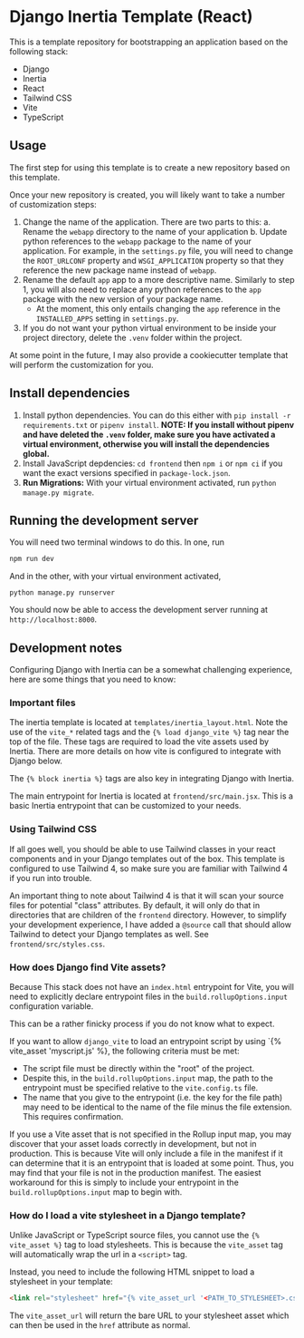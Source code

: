# Django Inertia Template (React)

This is a template repository for bootstrapping an application based on the following stack:

* Django
* Inertia
* React
* Tailwind CSS
* Vite
* TypeScript

## Usage

The first step for using this template is to create a new repository based on this template.

Once your new repository is created, you will likely want to take a number of customization steps:

1. Change the name of the application. There are two parts to this:
    a. Rename the `webapp` directory to the name of your application
    b. Update python references to the `webapp` package to the name of your application. For example, in the `settings.py` file, you will need to change the `ROOT_URLCONF` property and `WSGI_APPLICATION` property so that they reference the new package name instead of `webapp`.
2. Rename the default `app` app to a more descriptive name. Similarly to step 1, you will also need to replace any python references to the `app` package with the new version of your package name.
    * At the moment, this only entails changing the `app` reference in the `INSTALLED_APPS` setting in `settings.py`.
3. If you do not want your python virtual environment to be inside your project directory, delete the `.venv` folder within the project.

At some point in the future, I may also provide a cookiecutter template that will perform the customization for you.

## Install dependencies

1. Install python dependencies. You can do this either with `pip install -r requirements.txt` or `pipenv install`. **NOTE: If you install without pipenv and have deleted the `.venv` folder, make sure you have activated a virtual environment, otherwise you will install the dependencies global.**
2. Install JavaScript depdencies: `cd frontend` then `npm i` or `npm ci` if you want the exact versions specified in `package-lock.json`.
3. **Run Migrations:** With your virtual environment activated, run `python manage.py migrate`.

## Running the development server

You will need two terminal windows to do this. In one, run
```sh
npm run dev
```
And in the other, with your virtual environment activated,
```
python manage.py runserver
```

You should now be able to access the development server running at `http://localhost:8000`.

## Development notes

Configuring Django with Inertia can be a somewhat challenging experience, here are some things that you need to know:

### Important files

The inertia template is located at `templates/inertia_layout.html`. Note the use of the `vite_*` related tags and the `{% load django_vite %}` tag near the top of the file.
These tags are required to load the vite assets used by Inertia. There are more details on how vite is configured to integrate with Django below.

The `{% block inertia %}` tags are also key in integrating Django with Inertia.

The main entrypoint for Inertia is located at `frontend/src/main.jsx`. This is a basic Inertia entrypoint that can be customized to your needs.

### Using Tailwind CSS

If all goes well, you should be able to use Tailwind classes in your react components and in your Django templates out of the box.
This template is configured to use Tailwind 4, so make sure you are familiar with Tailwind 4
if you run into trouble.

An important thing to note about Tailwind 4 is that it will scan your source files for potential "class" attributes.
By default, it will only do that in directories that are children of the `frontend` directory.
However, to simplify your development experience, I have added a `@source` call that 
should allow Tailwind to detect your Django templates as well. See `frontend/src/styles.css`.

### How does Django find Vite assets?

Because This stack does not have an `index.html` entrypoint for Vite, you will
need to explicitly declare entrypoint files in the `build.rollupOptions.input`
configuration variable.

This can be a rather finicky process if you do not know what to expect.

If you want to allow `django_vite` to load an entrypoint script by using `{% vite_asset 'myscript.js' %}, the following criteria must be met:

* The script file must be directly within the "root" of the project.
* Despite this, in the `build.rollupOptions.input` map, the path to the entrypoint must be specified relative to the `vite.config.ts` file.
* The name that you give to the entrypoint (i.e. the key for the file path) may need to be identical to the name of the file minus the file extension. This requires confirmation.

If you use a Vite asset that is not specified in the Rollup input map, you may discover that your asset loads correctly
in development, but not in production. This is because Vite will only include
a file in the manifest if it can determine that it is an entrypoint that is
loaded at some point. Thus, you may find that your file is not in the
production manifest. The easiest workaround for this is simply
to include your entrypoint in the `build.rollupOptions.input` map to begin with.

### How do I load a vite stylesheet in a Django template?

Unlike JavaScript or TypeScript source files, you cannot use the `{% vite_asset %}` tag to load stylesheets.
This is because the `vite_asset` tag will automatically wrap the url in a
`<script>` tag.

Instead, you need to include the following HTML snippet to load a stylesheet in your template:

```html
<link rel="stylesheet" href="{% vite_asset_url '<PATH_TO_STYLESHEET>.css' %}">
```

The `vite_asset_url` will return the bare URL to your stylesheet asset which can then be used in the `href` attribute as normal.
